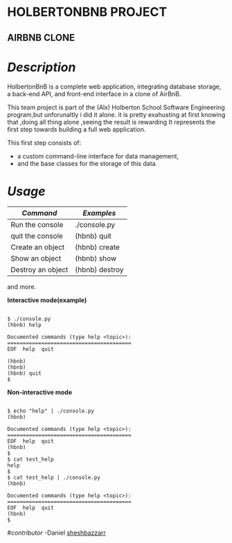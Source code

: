 # **HOLBERTONBNB PROJECT**
## **AIRBNB CLONE**

# *Description*
HolbertonBnB is a complete web application, integrating database storage, a back-end API, and front-end interface in a clone of AirBnB.

This team project is part of the (Alx) Holberton School Software Engineering program,but unforunaltly i did it alone. it is pretty exahusting at first knowing that ,doing all thing alone ,seeing the result is rewarding
It represents the first step towards building a full web application.

This first step consists of:
- a custom command-line interface for data management,
- and the base classes for the storage of this data.

# *Usage*

|  *Command*         |    *Examples*                             |
|--------------------|-------------------------------------------|
|Run the console     |./console.py                               |
|quit the console    |(hbnb) quit                                |
|Create an object    |(hbnb) create <class>                      | 
|Show an object      |(hbnb) show <class> <id>                   |
|Destroy an object   |(hbnb) destroy <class> <id>                |

and more.

**Interactive mode(example)**

```

$ ./console.py
(hbnb) help

Documented commands (type help <topic>):
========================================
EOF  help  quit

(hbnb)
(hbnb)
(hbnb) quit
$
```
**Non-interactive mode**

```

$ echo "help" | ./console.py
(hbnb)

Documented commands (type help <topic>):
========================================
EOF  help  quit
(hbnb)
$
$ cat test_help
help
$
$ cat test_help | ./console.py
(hbnb)

Documented commands (type help <topic>):
========================================
EOF  help  quit
(hbnb)
$
```
#*contributor*
-Daniel [sheshbazzarr](https://github.com/sheshbazzarr)

